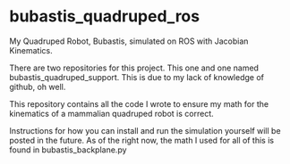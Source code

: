 # bubastis_quadruped_ros
My Quadruped Robot, Bubastis, simulated on ROS with Jacobian Kinematics.

There are two repositories for this project. This one and one named bubastis_quadruped_support. This is due to my lack of knowledge of github, oh well.

This repository contains all the code I wrote to ensure my math for the kinematics of a mammalian quadruped robot is correct.

Instructions for how you can install and run the simulation yourself will be posted in the future. As of the right now, the math I used for all of this is found in bubastis_backplane.py


